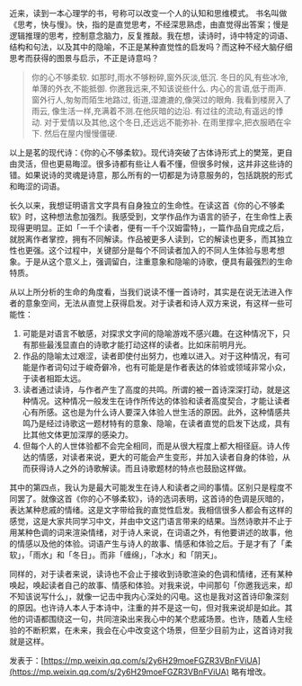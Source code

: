 近来，读到一本心理学的书，号称可以改变一个人的认知和思维模式。 书名叫做《思考，快与慢》。快，指的是直觉思考，不经深思熟虑，由直觉得出答案；慢是逻辑推理的思考，控制意念脑力，反复推敲。我在想，读诗时，诗中特定的词语、结构和句法，以及其中的隐喻，不正是某种直觉性的启发吗？而这种不经大脑仔细思考而获得的图景与启示，不正是诗意吗？

> 你的心不够柔软.
如那时,雨水不够粉碎,窗外灰淡,低沉.
冬日的风,有些冰冷,
单薄的外衣,不能抵御.
你邀我远来,不知该说些什么.
内心的言语,低于雨声.
窗外行人,匆匆而陌生地路过,
街道,湿漉漉的,像哭过的眼角.
我看到楼房入了雨云,
像生活一样,充满着不测.在他灰暗的边沿.
有过往的流动,有遥远的悸动.
对于爱情以及其他,这个冬日,还远远不能弥补.
在雨里撑伞,把衣服晒在伞下.
然后在屋内慢慢僵硬.

以上是茗的现代诗：《你的心不够柔软》。现代诗突破了古体诗形式上的樊笼，更自由灵活，但也更易晦涩。很多诗都有些让人看不懂，但很多时候，这并非这些诗的错。如果说诗的灵魂是诗意，那么所有的一切都是为诗意服务的，包括跳脱的形式和晦涩的词语。

长久以来，我想证明语言文字具有自身独立的生命性。在读这首《你的心不够柔软》时，这种想法愈加强烈。我感受到，文学作品作为语言的骄子，在生命性上表现得更明显。正如「一千个读者，便有一千个汉姆雷特」，一篇作品自完成之后，就脱离作者掌控，拥有不同解读。作品被更多人读到，它的解读也更多，而其独立性也更强。这个过程中，关键部分是每个不同读者加入的不同人生体验与思考想象。于是从这个意义上，强调留白，注重意象和隐喻的诗歌，便具有最强烈的生命特质。

从以上所分析的生命的角度看，当我们说读不懂一首诗时，其实是在说无法进入作者的意象空间，无法从直觉上获得启发。对于读者和诗人双方来说，有这样一些可能性：

1. 可能是对语言不敏感，对探求文字间的隐喻游戏不感兴趣。在这种情况下，只有那些最浅显直白的诗歌才能打动这样的读者。比如床前明月光。
2. 作品的隐喻太过艰涩，读者即使付出努力，也难以进入。对于这种情况，有可能是作者词句过于峻奇僻冷，也有可能是是作者表达的体验或领域非常小众，于读者相距太远。
3. 读者通过读诗，与作者产生了高度的共鸣。所谓的被一首诗深深打动，就是这种情况。这种情况一般发生在诗作所传达的体验和读者高度契合，才能让读者心有所感。这也是为什么诗人要深入体验人世生活的原因。此外，这种情感共鸣乃是经过诗歌这一题材特有的意象、隐喻，在读者直觉的启发下达成，具有比其他文体更加深厚的感染力。
4. 但每个人的人世体验都不会完全相同，而是从很大程度上都大相径庭。诗人传达的情感，对读者来说，更大的可能会产生变形，并加入读者自身的体验，从而获得诗人之外的诗歌解读。而且诗歌题材的特点也鼓励这样做。

其中的第四点，我认为是最大可能发生在诗人和读者之间的事情。区别只是程度不同罢了。就像这首《你的心不够柔软》，诗的选词表明，这首诗的色调是灰暗的，表达某种悲戚的情绪。这是文字带给我的直觉性启发。我相信很多人都会有这样的感觉，这是大家共同学习中文，并由中文这门语言带来的结果。当然诗歌并不止于用某种色调的词来渲染情绪，对于诗人来说，在词语之外，有他要讲述的故事，他的情感以及他的体验。词语产生与诗人的故事、情感和体验之后。于是才有了「柔软」，「雨水」和「冬日」。而非「缠绵」，「冰水」和「阴天」。

同样的，对于读者来说，读诗也不会止于接收到诗歌渲染的色调和情绪，还有某种唤起，唤起读者自己的故事、情感和体验。对我来说，中间那句「你邀我远来，却不知该说写什么」，就像一记击中我内心深处的闪电。这也是我对这首诗印象深刻的原因。也许诗人本人于本诗中，注重的并不是这一句，但对我来说却是如此。其他的词语都围绕这一句，共同渲染出来我心中的某个悲戚场景。也许，随着人生经验的不断积累，在未来，我会在心中改变这个场景，但至少目前为止，这首诗对我就是这样。

发表于：[https://mp.weixin.qq.com/s/2y6H29moeFGZR3VBnFViUA](https://mp.weixin.qq.com/s/2y6H29moeFGZR3VBnFViUA) 略有增改。


